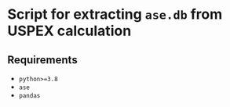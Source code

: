# Script for extracting `ase.db` from USPEX calculation


## Requirements
* `python>=3.8`
* `ase`
* `pandas`



